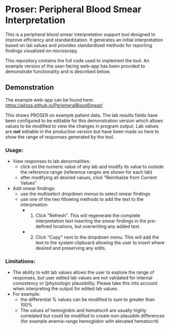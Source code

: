 # Proser: Peripheral Blood Smear Interpretation

This is a peripheral blood smear interpretation support tool designed to improve efficiency and standardization. It generates an initial interpretation based on lab values and provides standardized methods for reporting findings visualized on microscopy.

This repository contains the full code used to implement the tool. An example version of the user-facing web-app has been provided to demonstrate functionality and is described below.

## Demonstration 

The example web-app can be found here: https://ajloza.github.io/PeripheralBloodSmear/

This shows PROSER on example patient data. The lab results fields have been configured to be editable for this demonstration version which allows values to be modified to view the changes in program output. Lab values are **not** editable in the production version but have been made so here to show the range of responses generated by the tool.

### Usage:
  - View responses to lab abnormalities:
    - click on the numeric value of any lab and modify its value to outside the reference range (reference ranges are shown for each lab)
    - after modifying all desired values, click "Reinitialize from Current Values"
  - Add smear findings:
    - use the multiselect dropdown menus to select smear findings
    - use one of the two fillowing methods to add the text to the interpreation
      - 1. Click "Refresh". This will regenerate the complete interpretation text inserting the smear findings in the pre-defined locations, but overwriting any added text.
      - 2. Click "Copy" next to the dropdown menu. This will add the text to the system clipboard allowing the user to insert where desired and preserving any edits.

### Limitations:
 - The ability to edit lab values allows the user to explore the range of responses, but user edited lab values are not validated for internal consistency or [physiologic plausibility. Please take this into account when interpreting the output for edited lab values.
 - For example:
   - the differential % values can be modified to sum to greater than 100%
   - The values of hemoglobin and hematocrit are usually highly correlated but could be modified to create non-plausible differences (for example anemia-range hemoglobin with elevated hematocrit)

